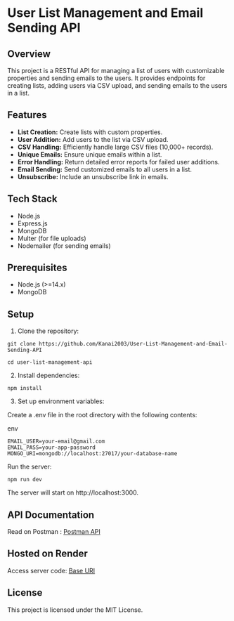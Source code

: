 # User List Management and Email Sending API

## Overview

This project is a RESTful API for managing a list of users with customizable properties and sending emails to the users. It provides endpoints for creating lists, adding users via CSV upload, and sending emails to the users in a list.

## Features

- **List Creation:** Create lists with custom properties.
- **User Addition:** Add users to the list via CSV upload.
- **CSV Handling:** Efficiently handle large CSV files (10,000+ records).
- **Unique Emails:** Ensure unique emails within a list.
- **Error Handling:** Return detailed error reports for failed user additions.
- **Email Sending:** Send customized emails to all users in a list.
- **Unsubscribe:** Include an unsubscribe link in emails.

## Tech Stack

-   Node.js
-   Express.js
-   MongoDB
-   Multer (for file uploads)
-   Nodemailer (for sending emails)

## Prerequisites

-   Node.js (>=14.x)
-   MongoDB

## Setup

1. Clone the repository:

```
git clone https://github.com/Kanai2003/User-List-Management-and-Email-Sending-API

cd user-list-management-api
```

2. Install dependencies:

```
npm install
```

3. Set up environment variables:

Create a .env file in the root directory with the following contents:

env

```
EMAIL_USER=your-email@gmail.com
EMAIL_PASS=your-app-password
MONGO_URI=mongodb://localhost:27017/your-database-name
```

Run the server:

```
npm run dev
```

The server will start on http://localhost:3000.

## API Documentation
Read on Postman : [Postman API](https://documenter.getpostman.com/view/27116622/2sA3QmDEwb)
## Hosted on Render
Access server code: [Base URI](https://user-list-management-and-email-sending-2h8r.onrender.com/)

## License
This project is licensed under the MIT License.
